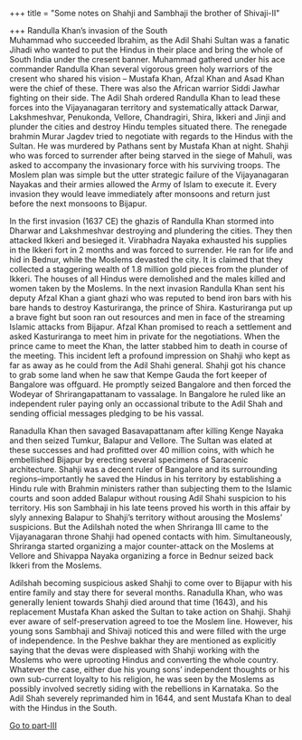 +++
title = "Some notes on Shahji and Sambhaji the brother of Shivaji-II"

+++
Randulla Khan’s invasion of the South  
Muhammad who succeeded Ibrahim, as the Adil Shahi Sultan was a fanatic
Jihadi who wanted to put the Hindus in their place and bring the whole
of South India under the cresent banner. Muhammad gathered under his ace
commander Randulla Khan several vigorous green holy warriors of the
cresent who shared his vision – Mustafa Khan, Afzal Khan and Asad Khan
were the chief of these. There was also the African warrior Siddi Jawhar
fighting on their side. The Adil Shah ordered Randulla Khan to lead
these forces into the Vijayanagaran territory and systematically attack
Darwar, Lakshmeshvar, Penukonda, Vellore, Chandragiri, Shira, Ikkeri and
Jinji and plunder the cities and destroy Hindu temples situated there.
The renegade brahmin Murar Jagdev tried to negotiate with regards to the
Hindus with the Sultan. He was murdered by Pathans sent by Mustafa Khan
at night. Shahji who was forced to surrender after being starved in the
siege of Mahuli, was asked to accompany the invasionary force with his
surviving troops. The Moslem plan was simple but the utter strategic
failure of the Vijayanagaran Nayakas and their armies allowed the Army
of Islam to execute it. Every invasion they would leave immediately
after monsoons and return just before the next monsoons to Bijapur.

In the first invasion (1637 CE) the ghazis of Randulla Khan stormed into
Dharwar and Lakshmeshvar destroying and plundering the cities. They then
attacked Ikkeri and besieged it. Virabhadra Nayaka exhausted his
supplies in the Ikkeri fort in 2 months and was forced to surrender. He
ran for life and hid in Bednur, while the Moslems devasted the city. It
is claimed that they collected a staggering wealth of 1.8 million gold
pieces from the plunder of Ikkeri. The houses of all Hindus were
demolished and the males killed and women taken by the Moslems. In the
next invasion Randulla Khan sent his deputy Afzal Khan a giant ghazi who
was reputed to bend iron bars with his bare hands to destroy
Kasturiranga, the prince of Shira. Kasturiranga put up a brave fight but
soon ran out resources and men in face of the streaming Islamic attacks
from Bijapur. Afzal Khan promised to reach a settlement and asked
Kasturiranga to meet him in private for the negotiations. When the
prince came to meet the Khan, the latter stabbed him to death in course
of the meeting. This incident left a profound impression on Shahji who
kept as far as away as he could from the Adil Shahi general. Shahji got
his chance to grab some land when he saw that Kempe Gauda the fort
keeper of Bangalore was offguard. He promptly seized Bangalore and then
forced the Wodeyar of Shrirangapattanam to vassalage. In Bangalore he
ruled like an independent ruler paying only an occassional tribute to
the Adil Shah and sending official messages pledging to be his vassal.

Ranadulla Khan then savaged Basavapattanam after killing Kenge Nayaka
and then seized Tumkur, Balapur and Vellore. The Sultan was elated at
these successes and had profitted over 40 million coins, with which he
embellished Bijapur by erecting several specimens of Saracenic
architecture. Shahji was a decent ruler of Bangalore and its surrounding
regions–importantly he saved the Hindus in his territory by establishing
a Hindu rule with Brahmin ministers rather than subjecting them to the
Islamic courts and soon added Balapur without rousing Adil Shahi
suspicion to his territory. His son Sambhaji in his late teens proved
his worth in this affair by slyly annexing Balapur to Shahji’s territory
without arousing the Moslems’ suspicions. But the Adilshah noted the
when Shriranga III came to the Vijayanagaran throne Shahji had opened
contacts with him. Simultaneously, Shriranga started organizing a major
counter-attack on the Moslems at Vellore and Shivappa Nayaka organizing
a force in Bednur seized back Ikkeri from the Moslems.

Adilshah becoming suspicious asked Shahji to come over to Bijapur with
his entire family and stay there for several months. Ranadulla Khan, who
was generally lenient towards Shahji died around that time (1643), and
his replacement Mustafa Khan asked the Sultan to take action on Shahji.
Shahji ever aware of self-preservation agreed to toe the Moslem line.
However, his young sons Sambhaji and Shivaji noticed this and were
filled with the urge of independence. In the Peshve bakhar they are
mentioned as explicitly saying that the devas were displeased with
Shahji working with the Moslems who were uprooting Hindus and converting
the whole country. Whatever the case, either due his young sons’
independent thoughts or his own sub-current loyalty to his religion, he
was seen by the Moslems as possibly involved secretly siding with the
rebellions in Karnataka. So the Adil Shah severely reprimanded him in
1644, and sent Mustafa Khan to deal with the Hindus in the South.

[Go to
part-III](https://manasataramgini.wordpress.com/2006/07/06/some-notes-on-shahji-and-sambhaji-the-brother-of-shivaji-iii/)
